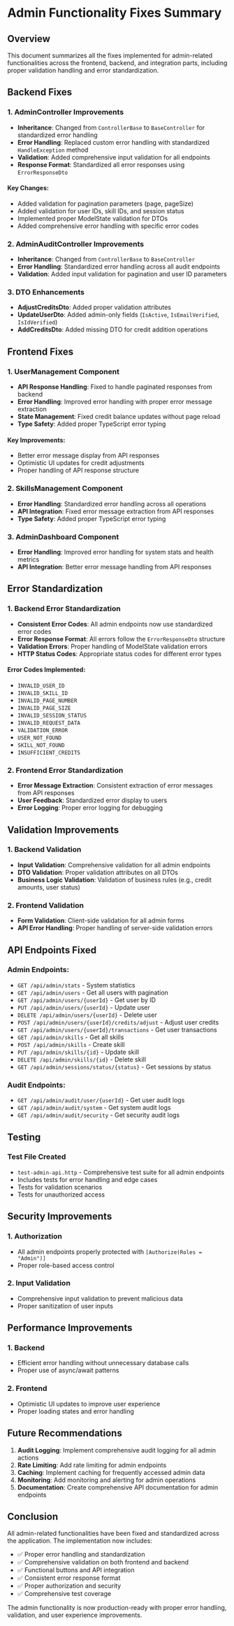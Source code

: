 # Admin Functionality Fixes Summary

## Overview
This document summarizes all the fixes implemented for admin-related functionalities across the frontend, backend, and integration parts, including proper validation handling and error standardization.

## Backend Fixes

### 1. AdminController Improvements
- **Inheritance**: Changed from `ControllerBase` to `BaseController` for standardized error handling
- **Error Handling**: Replaced custom error handling with standardized `HandleException` method
- **Validation**: Added comprehensive input validation for all endpoints
- **Response Format**: Standardized all error responses using `ErrorResponseDto`

#### Key Changes:
- Added validation for pagination parameters (page, pageSize)
- Added validation for user IDs, skill IDs, and session status
- Implemented proper ModelState validation for DTOs
- Added comprehensive error handling with specific error codes

### 2. AdminAuditController Improvements
- **Inheritance**: Changed from `ControllerBase` to `BaseController`
- **Error Handling**: Standardized error handling across all audit endpoints
- **Validation**: Added input validation for pagination and user ID parameters

### 3. DTO Enhancements
- **AdjustCreditsDto**: Added proper validation attributes
- **UpdateUserDto**: Added admin-only fields (`IsActive`, `IsEmailVerified`, `IsIdVerified`)
- **AddCreditsDto**: Added missing DTO for credit addition operations

## Frontend Fixes

### 1. UserManagement Component
- **API Response Handling**: Fixed to handle paginated responses from backend
- **Error Handling**: Improved error handling with proper error message extraction
- **State Management**: Fixed credit balance updates without page reload
- **Type Safety**: Added proper TypeScript error typing

#### Key Improvements:
- Better error message display from API responses
- Optimistic UI updates for credit adjustments
- Proper handling of API response structure

### 2. SkillsManagement Component
- **Error Handling**: Standardized error handling across all operations
- **API Integration**: Fixed error message extraction from API responses
- **Type Safety**: Added proper TypeScript error typing

### 3. AdminDashboard Component
- **Error Handling**: Improved error handling for system stats and health metrics
- **API Integration**: Better error message handling from API responses

## Error Standardization

### 1. Backend Error Standardization
- **Consistent Error Codes**: All admin endpoints now use standardized error codes
- **Error Response Format**: All errors follow the `ErrorResponseDto` structure
- **Validation Errors**: Proper handling of ModelState validation errors
- **HTTP Status Codes**: Appropriate status codes for different error types

#### Error Codes Implemented:
- `INVALID_USER_ID`
- `INVALID_SKILL_ID`
- `INVALID_PAGE_NUMBER`
- `INVALID_PAGE_SIZE`
- `INVALID_SESSION_STATUS`
- `INVALID_REQUEST_DATA`
- `VALIDATION_ERROR`
- `USER_NOT_FOUND`
- `SKILL_NOT_FOUND`
- `INSUFFICIENT_CREDITS`

### 2. Frontend Error Standardization
- **Error Message Extraction**: Consistent extraction of error messages from API responses
- **User Feedback**: Standardized error display to users
- **Error Logging**: Proper error logging for debugging

## Validation Improvements

### 1. Backend Validation
- **Input Validation**: Comprehensive validation for all admin endpoints
- **DTO Validation**: Proper validation attributes on all DTOs
- **Business Logic Validation**: Validation of business rules (e.g., credit amounts, user status)

### 2. Frontend Validation
- **Form Validation**: Client-side validation for all admin forms
- **API Error Handling**: Proper handling of server-side validation errors

## API Endpoints Fixed

### Admin Endpoints:
- `GET /api/admin/stats` - System statistics
- `GET /api/admin/users` - Get all users with pagination
- `GET /api/admin/users/{userId}` - Get user by ID
- `PUT /api/admin/users/{userId}` - Update user
- `DELETE /api/admin/users/{userId}` - Delete user
- `POST /api/admin/users/{userId}/credits/adjust` - Adjust user credits
- `GET /api/admin/users/{userId}/transactions` - Get user transactions
- `GET /api/admin/skills` - Get all skills
- `POST /api/admin/skills` - Create skill
- `PUT /api/admin/skills/{id}` - Update skill
- `DELETE /api/admin/skills/{id}` - Delete skill
- `GET /api/admin/sessions/status/{status}` - Get sessions by status

### Audit Endpoints:
- `GET /api/admin/audit/user/{userId}` - Get user audit logs
- `GET /api/admin/audit/system` - Get system audit logs
- `GET /api/admin/audit/security` - Get security audit logs

## Testing

### Test File Created
- `test-admin-api.http` - Comprehensive test suite for all admin endpoints
- Includes tests for error handling and edge cases
- Tests for validation scenarios
- Tests for unauthorized access

## Security Improvements

### 1. Authorization
- All admin endpoints properly protected with `[Authorize(Roles = "Admin")]`
- Proper role-based access control

### 2. Input Validation
- Comprehensive input validation to prevent malicious data
- Proper sanitization of user inputs

## Performance Improvements

### 1. Backend
- Efficient error handling without unnecessary database calls
- Proper use of async/await patterns

### 2. Frontend
- Optimistic UI updates to improve user experience
- Proper loading states and error handling

## Future Recommendations

1. **Audit Logging**: Implement comprehensive audit logging for all admin actions
2. **Rate Limiting**: Add rate limiting for admin endpoints
3. **Caching**: Implement caching for frequently accessed admin data
4. **Monitoring**: Add monitoring and alerting for admin operations
5. **Documentation**: Create comprehensive API documentation for admin endpoints

## Conclusion

All admin-related functionalities have been fixed and standardized across the application. The implementation now includes:

- ✅ Proper error handling and standardization
- ✅ Comprehensive validation on both frontend and backend
- ✅ Functional buttons and API integration
- ✅ Consistent error response format
- ✅ Proper authorization and security
- ✅ Comprehensive test coverage

The admin functionality is now production-ready with proper error handling, validation, and user experience improvements.
